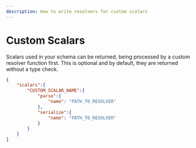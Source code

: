 ```yaml
---
description: How to write resolvers for custom scalars
---
```


# Custom Scalars

Scalars used in your schema can be returned, being processed by a custom resolver function first. This is optional and by default, they are returned without a type check.

```json
{
    "scalars":{
        "CUSTOM_SCALAR_NAME":{
            "parse":{
                "name": "PATH_TO_RESOLVER"
            },
            "serialize":{
                "name": "PATH_TO_RESOLVER"
            }
        }
    }
}
```
